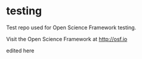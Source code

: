 # testing
Test repo used for Open Science Framework testing.

Visit the Open Science Framework at http://osf.io

edited here
